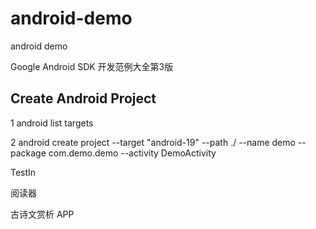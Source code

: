 # android-demo #
android demo

Google Android SDK 开发范例大全第3版

## Create Android Project ##

1 android list targets

2 android create project --target "android-19" --path ./ --name demo --package com.demo.demo --activity DemoActivity


TestIn

阅读器

古诗文赏析 APP